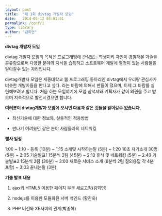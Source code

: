 ```yaml
---
layout: post
title:  "제 1회 divtag 개발자 모임"
date:   2014-05-12 04:01:01
permalink: /conf/1
type: library
author: "김희언"
---
```


**divtag 개발자 모임**

divtag 개발자 모임의 목적은 프로그래밍에 관심있는 학생끼리 자인이 경험해본 기술을 공유함으로써 다양한 분야의 지식을 습득하고 소프트웨어 개발에 열정이 있는 사람들을 알아갈수 있는 자리입니다.

divtag개발자 모임은 세종대학교 웹 프로그래밍 동아리인 divtag에서 우리랑 관심사가 비슷한 개발자들을 만나고 싶다. 라는 바람에 의해서 만들어 졌으며, 이제 그 바람를 실현해보려고 합니다. 처음 하는 모임이기에 모임 참석자와 기획자가 같이 의견을 주고 받으며 지속적으로 발전시켰으면 합니다.

**여러분이 divtag개발자 모임에 오시면 다음과 같은 것들을 얻어갈수 있습니다.**

- 최신기술에 대한 정보와, 실용적인 적용방법

- 만나기 어려웠던 같은 분야 사람들과의 네트워킹

**행사 일정**

1:00 ~ 1:10 - 등록 (10분)
~ 1:15 소개및 시작하는말 (5분)
~ 1:20 10초 자기소개 30명 (5분)
~ 2:05 기술발표1 15분씩 3팀 (45분)
~ 2:10 휴식 및 네트워킹 (5분)
~ 2:40 기술발표2 15분씩 2팀 (30분)
~ 3:00 새로운 서비스 소개 (8분씩 2팀 질의응답 각 4분 포함)
~ 3:03 끝내는말 (3분)

**기술 발표 내용**

1. ajax와 HTML5 이용한 페이지 부분 새로고침(김희언)

2. nodejs를 이용한 모듈화된 서버 백엔드 (황찬욱)

3. PHP 버전와 XE사이의 관계(박종혁)
